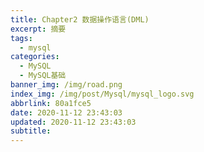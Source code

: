 ```yaml
---
title: Chapter2 数据操作语言(DML)
excerpt: 摘要
tags:
  - mysql
categories:
  - MySQL
  - MySQL基础
banner_img: /img/road.png
index_img: /img/post/Mysql/mysql_logo.svg
abbrlink: 80a1fce5
date: 2020-11-12 23:43:03
updated: 2020-11-12 23:43:03
subtitle:
---
```

